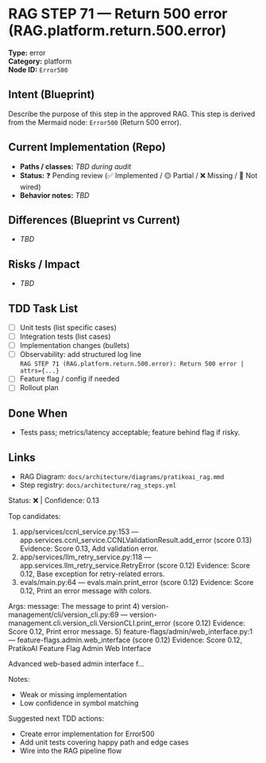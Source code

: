 # RAG STEP 71 — Return 500 error (RAG.platform.return.500.error)

**Type:** error  
**Category:** platform  
**Node ID:** `Error500`

## Intent (Blueprint)
Describe the purpose of this step in the approved RAG. This step is derived from the Mermaid node: `Error500` (Return 500 error).

## Current Implementation (Repo)
- **Paths / classes:** _TBD during audit_
- **Status:** ❓ Pending review (✅ Implemented / 🟡 Partial / ❌ Missing / 🔌 Not wired)
- **Behavior notes:** _TBD_

## Differences (Blueprint vs Current)
- _TBD_

## Risks / Impact
- _TBD_

## TDD Task List
- [ ] Unit tests (list specific cases)
- [ ] Integration tests (list cases)
- [ ] Implementation changes (bullets)
- [ ] Observability: add structured log line  
  `RAG STEP 71 (RAG.platform.return.500.error): Return 500 error | attrs={...}`
- [ ] Feature flag / config if needed
- [ ] Rollout plan

## Done When
- Tests pass; metrics/latency acceptable; feature behind flag if risky.

## Links
- RAG Diagram: `docs/architecture/diagrams/pratikoai_rag.mmd`
- Step registry: `docs/architecture/rag_steps.yml`


<!-- AUTO-AUDIT:BEGIN -->
Status: ❌  |  Confidence: 0.13

Top candidates:
1) app/services/ccnl_service.py:153 — app.services.ccnl_service.CCNLValidationResult.add_error (score 0.13)
   Evidence: Score 0.13, Add validation error.
2) app/services/llm_retry_service.py:118 — app.services.llm_retry_service.RetryError (score 0.12)
   Evidence: Score 0.12, Base exception for retry-related errors.
3) evals/main.py:64 — evals.main.print_error (score 0.12)
   Evidence: Score 0.12, Print an error message with colors.

Args:
    message: The message to print
4) version-management/cli/version_cli.py:69 — version-management.cli.version_cli.VersionCLI.print_error (score 0.12)
   Evidence: Score 0.12, Print error message.
5) feature-flags/admin/web_interface.py:1 — feature-flags.admin.web_interface (score 0.12)
   Evidence: Score 0.12, PratikoAI Feature Flag Admin Web Interface

Advanced web-based admin interface f...

Notes:
- Weak or missing implementation
- Low confidence in symbol matching

Suggested next TDD actions:
- Create error implementation for Error500
- Add unit tests covering happy path and edge cases
- Wire into the RAG pipeline flow
<!-- AUTO-AUDIT:END -->
